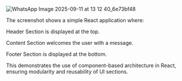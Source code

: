 ![WhatsApp Image 2025-09-11 at 13 12 40_6e73bf48](https://github.com/user-attachments/assets/5dc6c34f-e7a1-459e-8fac-5adb0c76e647)


The screenshot shows a simple React application where:

Header Section is displayed at the top.

Content Section welcomes the user with a message.

Footer Section is displayed at the bottom.

This demonstrates the use of component-based architecture in React, ensuring modularity and reusability of UI sections.
